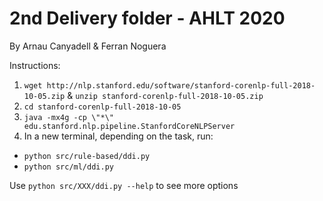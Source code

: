 # 2nd Delivery folder - AHLT 2020
By Arnau Canyadell & Ferran Noguera

Instructions:
1. `wget http://nlp.stanford.edu/software/stanford-corenlp-full-2018-10-05.zip` & `unzip stanford-corenlp-full-2018-10-05.zip`
2. `cd stanford-corenlp-full-2018-10-05`
3. `java -mx4g -cp \"*\" edu.stanford.nlp.pipeline.StanfordCoreNLPServer`
4. In a new terminal, depending on the task, run:
  - `python src/rule-based/ddi.py`
  - `python src/ml/ddi.py`
  
  Use `python src/XXX/ddi.py --help` to see more options
